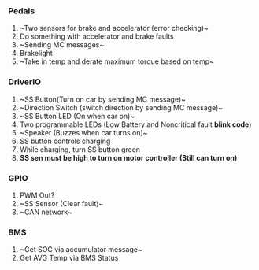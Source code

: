 ### Pedals
1. ~Two sensors for brake and accelerator (error checking)~
2. Do something with accelerator and brake faults
3. ~Sending MC messages~
4. Brakelight
5. ~Take in temp and derate maximum torque based on temp~

### DriverIO
1. ~SS Button(Turn on car by sending MC message)~
2. ~Direction Switch (switch direction by sending MC message)~
3. ~SS Button LED (On when car on)~
4. Two programmable LEDs (Low Battery and Noncritical fault __blink code__)
5. ~Speaker (Buzzes when car turns on)~
6. SS button controls charging
7. While charging, turn SS button green
8. **SS sen must be high to turn on motor controller (Still can turn on)** 

### GPIO
1. PWM Out?
2. ~SS Sensor (Clear fault)~
3. ~CAN network~

### BMS
1. ~Get SOC via accumulator message~
2. Get AVG Temp via BMS Status
